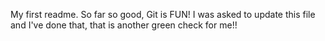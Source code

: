 My first readme. So far so  good, Git is FUN!
I was asked to update this file and I've done that, that is another green check for me!!
